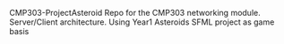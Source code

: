 CMP303-ProjectAsteroid
Repo for the CMP303 networking module. Server/Client architecture. Using Year1 Asteroids SFML project as game basis
